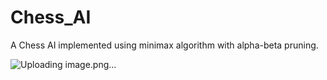 # Chess_AI
A Chess AI implemented using minimax algorithm with alpha-beta pruning.

![Uploading image.png…]()
